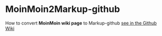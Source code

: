 # MoinMoin2Markup-github
How to convert **MoinMoin wiki page** to Markup-github
[see in the Github Wiki](https://github.com/rudi48/MoinMoin2Markup-github/wiki/MoinMoin2Markup-github)
